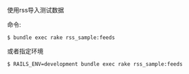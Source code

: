 使用rss导入测试数据

命令:
```
$ bundle exec rake rss_sample:feeds
```
或者指定环境

```
$ RAILS_ENV=development bundle exec rake rss_sample:feeds
```
